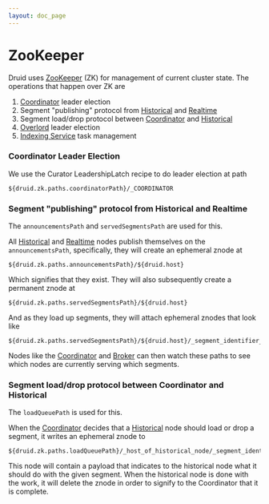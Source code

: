 ```yaml
---
layout: doc_page
---
```


<!--
  ~ Licensed to the Apache Software Foundation (ASF) under one
  ~ or more contributor license agreements.  See the NOTICE file
  ~ distributed with this work for additional information
  ~ regarding copyright ownership.  The ASF licenses this file
  ~ to you under the Apache License, Version 2.0 (the
  ~ "License"); you may not use this file except in compliance
  ~ with the License.  You may obtain a copy of the License at
  ~
  ~   http://www.apache.org/licenses/LICENSE-2.0
  ~
  ~ Unless required by applicable law or agreed to in writing,
  ~ software distributed under the License is distributed on an
  ~ "AS IS" BASIS, WITHOUT WARRANTIES OR CONDITIONS OF ANY
  ~ KIND, either express or implied.  See the License for the
  ~ specific language governing permissions and limitations
  ~ under the License.
  -->

# ZooKeeper
Druid uses [ZooKeeper](http://zookeeper.apache.org/) (ZK) for management of current cluster state. The operations that happen over ZK are

1.  [Coordinator](../design/coordinator.html) leader election
2.  Segment "publishing" protocol from [Historical](../design/historical.html) and [Realtime](../design/realtime.html)
3.  Segment load/drop protocol between [Coordinator](../design/coordinator.html) and [Historical](../design/historical.html)
4.  [Overlord](../design/indexing-service.html) leader election
5.  [Indexing Service](../design/indexing-service.html) task management

### Coordinator Leader Election

We use the Curator LeadershipLatch recipe to do leader election at path

```
${druid.zk.paths.coordinatorPath}/_COORDINATOR
```

### Segment "publishing" protocol from Historical and Realtime

The `announcementsPath` and `servedSegmentsPath` are used for this.

All [Historical](../design/historical.html) and [Realtime](../design/realtime.html) nodes publish themselves on the `announcementsPath`, specifically, they will create an ephemeral znode at

```
${druid.zk.paths.announcementsPath}/${druid.host}
```

Which signifies that they exist. They will also subsequently create a permanent znode at

```
${druid.zk.paths.servedSegmentsPath}/${druid.host}
```

And as they load up segments, they will attach ephemeral znodes that look like

```
${druid.zk.paths.servedSegmentsPath}/${druid.host}/_segment_identifier_
```

Nodes like the [Coordinator](../design/coordinator.html) and [Broker](../design/broker.html) can then watch these paths to see which nodes are currently serving which segments.

### Segment load/drop protocol between Coordinator and Historical

The `loadQueuePath` is used for this.

When the [Coordinator](../design/coordinator.html) decides that a [Historical](../design/historical.html) node should load or drop a segment, it writes an ephemeral znode to

```
${druid.zk.paths.loadQueuePath}/_host_of_historical_node/_segment_identifier
```

This node will contain a payload that indicates to the historical node what it should do with the given segment. When the historical node is done with the work, it will delete the znode in order to signify to the Coordinator that it is complete.
